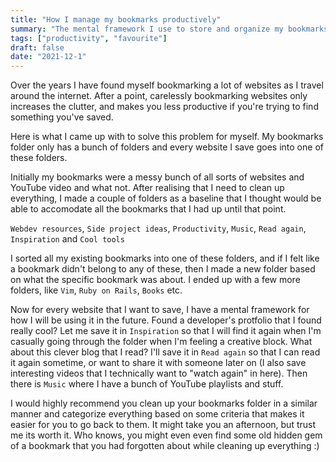 ```yaml
---
title: "How I manage my bookmarks productively"
summary: "The mental framework I use to store and organize my bookmarks in Google Chrome"
tags: ["productivity", "favourite"]
draft: false 
date: "2021-12-1"
---
```


Over the years I have found myself bookmarking a lot of websites as I travel around the internet. After a point, carelessly bookmarking websites only increases the clutter, and makes you less productive if you're trying to find something you've saved. 

Here is what I came up with to solve this problem for myself. My bookmarks folder only has a bunch of folders and every website I save goes into one of these folders.

Initially my bookmarks were a messy bunch of all sorts of websites and YouTube video and what not. After realising that I need to clean up everything, I made a couple of folders as a baseline that I thought would be able to accomodate all the bookmarks that I had up until that point. 

`Webdev resources`, `Side project ideas`, `Productivity`, `Music`, `Read again`, `Inspiration` and `Cool tools`

I sorted all my existing bookmarks into one of these folders, and if I felt like a bookmark didn't belong to any of these, then I made a new folder based on what the specific bookmark was about. I ended up with a few more folders, like `Vim`, `Ruby on Rails`, `Books` etc.

Now for every website that I want to save, I have a mental framework for how I will be using it in the future. Found a developer's protfolio that I found really cool? Let me save it in `Inspiration` so that I will find it again when I'm casually going through the folder when I'm feeling a creative block. What about this clever blog that I read? I'll save it in `Read again` so that I can read it again sometime, or want to share it with someone later on (I also save interesting videos that I technically want to "watch again" in here). Then there is `Music` where I have a bunch of YouTube playlists and stuff.

I would highly recommend you clean up your bookmarks folder in a similar manner and categorize everything based on some criteria that makes it easier for you to go back to them. It might take you an afternoon, but trust me its worth it. Who knows, you might even even find some old hidden gem of a bookmark that you had forgotten about while cleaning up everything :)